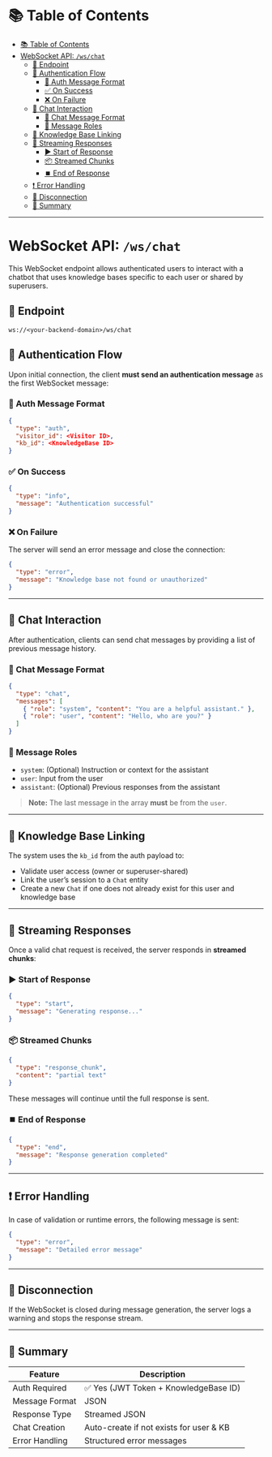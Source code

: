 # 📚 Table of Contents

- [📚 Table of Contents](#-table-of-contents)
- [WebSocket API: `/ws/chat`](#websocket-api-wschat)
  - [📡 Endpoint](#-endpoint)
  - [🔐 Authentication Flow](#-authentication-flow)
    - [🔑 Auth Message Format](#-auth-message-format)
    - [✅ On Success](#-on-success)
    - [❌ On Failure](#-on-failure)
  - [💬 Chat Interaction](#-chat-interaction)
    - [💬 Chat Message Format](#-chat-message-format)
    - [🔁 Message Roles](#-message-roles)
  - [🧠 Knowledge Base Linking](#-knowledge-base-linking)
  - [🔄 Streaming Responses](#-streaming-responses)
    - [▶️ Start of Response](#️-start-of-response)
    - [📦 Streamed Chunks](#-streamed-chunks)
    - [⏹️ End of Response](#️-end-of-response)
  - [❗ Error Handling](#-error-handling)
  - [🔌 Disconnection](#-disconnection)
  - [📝 Summary](#-summary)

---

# WebSocket API: `/ws/chat`

This WebSocket endpoint allows authenticated users to interact with a chatbot that uses knowledge bases specific to each user or shared by superusers.

## 📡 Endpoint

```
ws://<your-backend-domain>/ws/chat
```

## 🔐 Authentication Flow

Upon initial connection, the client **must send an authentication message** as the first WebSocket message:

### 🔑 Auth Message Format

```json
{
  "type": "auth",
  "visitor_id": <Visitor ID>,
  "kb_id": <KnowledgeBase ID>
}
```

### ✅ On Success

```json
{
  "type": "info",
  "message": "Authentication successful"
}
```

### ❌ On Failure

The server will send an error message and close the connection:

```json
{
  "type": "error",
  "message": "Knowledge base not found or unauthorized"
}
```

---

## 💬 Chat Interaction

After authentication, clients can send chat messages by providing a list of previous message history.

### 💬 Chat Message Format

```json
{
  "type": "chat",
  "messages": [
    { "role": "system", "content": "You are a helpful assistant." },
    { "role": "user", "content": "Hello, who are you?" }
  ]
}
```

### 🔁 Message Roles

- `system`: (Optional) Instruction or context for the assistant
- `user`: Input from the user
- `assistant`: (Optional) Previous responses from the assistant

> **Note:** The last message in the array **must** be from the `user`.

---

## 🧠 Knowledge Base Linking

The system uses the `kb_id` from the auth payload to:

- Validate user access (owner or superuser-shared)
- Link the user’s session to a `Chat` entity
- Create a new `Chat` if one does not already exist for this user and knowledge base

---

## 🔄 Streaming Responses

Once a valid chat request is received, the server responds in **streamed chunks**:

### ▶️ Start of Response

```json
{
  "type": "start",
  "message": "Generating response..."
}
```

### 📦 Streamed Chunks

```json
{
  "type": "response_chunk",
  "content": "partial text"
}
```

These messages will continue until the full response is sent.

### ⏹️ End of Response

```json
{
  "type": "end",
  "message": "Response generation completed"
}
```

---

## ❗ Error Handling

In case of validation or runtime errors, the following message is sent:

```json
{
  "type": "error",
  "message": "Detailed error message"
}
```

---

## 🔌 Disconnection

If the WebSocket is closed during message generation, the server logs a warning and stops the response stream.

---

## 📝 Summary

| Feature               | Description |
|-----------------------|-------------|
| Auth Required         | ✅ Yes (JWT Token + KnowledgeBase ID) |
| Message Format        | JSON |
| Response Type         | Streamed JSON |
| Chat Creation         | Auto-create if not exists for user & KB |
| Error Handling        | Structured error messages |

